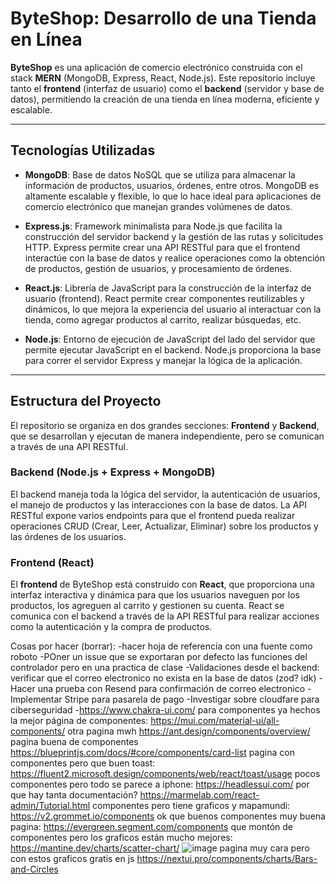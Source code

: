 # ByteShop: Desarrollo de una Tienda en Línea

**ByteShop** es una aplicación de comercio electrónico construida con el stack **MERN** (MongoDB, Express, React, Node.js). Este repositorio incluye tanto el **frontend** (interfaz de usuario) como el **backend** (servidor y base de datos), permitiendo la creación de una tienda en línea moderna, eficiente y escalable.

---

## Tecnologías Utilizadas

- **MongoDB**: Base de datos NoSQL que se utiliza para almacenar la información de productos, usuarios, órdenes, entre otros. MongoDB es altamente escalable y flexible, lo que lo hace ideal para aplicaciones de comercio electrónico que manejan grandes volúmenes de datos.

- **Express.js**: Framework minimalista para Node.js que facilita la construcción del servidor backend y la gestión de las rutas y solicitudes HTTP. Express permite crear una API RESTful para que el frontend interactúe con la base de datos y realice operaciones como la obtención de productos, gestión de usuarios, y procesamiento de órdenes.

- **React.js**: Librería de JavaScript para la construcción de la interfaz de usuario (frontend). React permite crear componentes reutilizables y dinámicos, lo que mejora la experiencia del usuario al interactuar con la tienda, como agregar productos al carrito, realizar búsquedas, etc.

- **Node.js**: Entorno de ejecución de JavaScript del lado del servidor que permite ejecutar JavaScript en el backend. Node.js proporciona la base para correr el servidor Express y manejar la lógica de la aplicación.

---

## Estructura del Proyecto

El repositorio se organiza en dos grandes secciones: **Frontend** y **Backend**, que se desarrollan y ejecutan de manera independiente, pero se comunican a través de una API RESTful.

### Backend (Node.js + Express + MongoDB)

El backend maneja toda la lógica del servidor, la autenticación de usuarios, el manejo de productos y las interacciones con la base de datos. La API RESTful expone varios endpoints para que el frontend pueda realizar operaciones CRUD (Crear, Leer, Actualizar, Eliminar) sobre los productos y las órdenes de los usuarios.

### Frontend (React)

El **frontend** de ByteShop está construido con **React**, que proporciona una interfaz interactiva y dinámica para que los usuarios naveguen por los productos, los agreguen al carrito y gestionen su cuenta. React se comunica con el backend a través de la API RESTful para realizar acciones como la autenticación y la compra de productos.

Cosas por hacer (borrar):
-hacer hoja de referencia con una fuente como roboto
-POner un issue que se exportaran por defecto las funciones del controlador pero en una practica de clase
-Validaciones desde el backend: verificar que el correo electronico no exista en la base de datos (zod? idk)
-Hacer una prueba con Resend para confirmación de correo electronico
-Implementar Stripe para pasarela de pago
-Investigar sobre cloudfare para ciberseguridad
-https://www.chakra-ui.com/ para componentes ya hechos
la mejor página de componentes: https://mui.com/material-ui/all-components/
otra pagina mwh https://ant.design/components/overview/
pagina buena de componentes https://blueprintjs.com/docs/#core/components/card-list
pagina con componentes pero que buen toast: https://fluent2.microsoft.design/components/web/react/toast/usage
pocos componentes pero todo se parece a iphone: https://headlessui.com/
por que hay tanta documentación? https://marmelab.com/react-admin/Tutorial.html
componentes pero tiene graficos y mapamundi: https://v2.grommet.io/components
ok que buenos componentes muy buena pagina: https://evergreen.segment.com/components
que montón de componentes pero los graficos están mucho mejores: https://mantine.dev/charts/scatter-chart/
![image](https://github.com/user-attachments/assets/0a872cf5-a164-4599-9a79-068baf2942c7)
pagina muy cara pero con estos graficos gratis en js https://nextui.pro/components/charts/Bars-and-Circles


